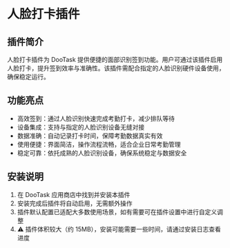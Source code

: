 # 人脸打卡插件

## 插件简介

人脸打卡插件为 DooTask 提供便捷的面部识别签到功能。用户可通过该插件启用人脸打卡，提升签到效率与准确性。该插件需配合指定的人脸识别硬件设备使用，确保稳定运行。

## 功能亮点

* 高效签到：通过人脸识别快速完成考勤打卡，减少排队等待
* 设备集成：支持与指定的人脸识别设备无缝对接
* 数据准确：自动记录打卡时间，保障考勤数据真实有效
* 使用便捷：界面简洁，操作流程流畅，适合企业日常考勤管理
* 稳定可靠：依托成熟的人脸识别设备，确保系统稳定与数据安全

## 安装说明

1. 在 DooTask 应用商店中找到并安装本插件
2. 安装完成后插件将自动启用，无需额外操作
3. 插件默认配置已适配大多数使用场景，如有需要可在插件设置中进行自定义调整
4. ⚠️ 插件体积较大（约 15MB），安装可能需要一些时间，请通过安装日志查看进度
